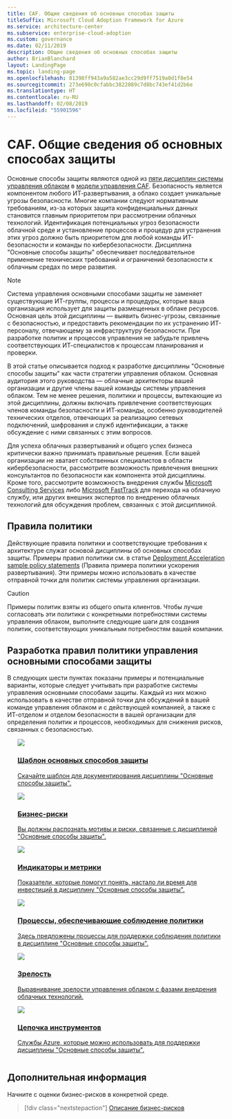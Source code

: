 ```yaml
---
title: CAF. Общие сведения об основных способах защиты
titleSuffix: Microsoft Cloud Adoption Framework for Azure
ms.service: architecture-center
ms.subservice: enterprise-cloud-adoption
ms.custom: governance
ms.date: 02/11/2019
description: Общие сведения об основных способах защиты
author: BrianBlanchard
layout: LandingPage
ms.topic: landing-page
ms.openlocfilehash: 81398ff943a9a582ae3cc29d9ff7519a0d1f8e54
ms.sourcegitcommit: 273e690c0cfabbc3822089c7d8bc743ef41d2b6e
ms.translationtype: HT
ms.contentlocale: ru-RU
ms.lasthandoff: 02/08/2019
ms.locfileid: "55901596"
---
```

# <a name="caf-security-baseline-discipline-overview"></a>CAF. Общие сведения об основных способах защиты

Основные способы защиты являются одной из [пяти дисциплин системы управления облаком](../governance-disciplines.md) в [модели управления CAF](../overview.md). Безопасность является компонентом любого ИТ-развертывания, а облако создает уникальные угрозы безопасности. Многие компании следуют нормативным требованиям, из-за которых защита конфиденциальных данных становится главным приоритетом при рассмотрении облачных технологий. Идентификация потенциальных угроз безопасности облачной среде и установление процессов и процедур для устранения этих угроз должно быть приоритетом для любой команды ИТ-безопасности и команды по кибербезопасности. Дисциплина "Основные способы защиты" обеспечивает последовательное применение технических требований и ограничений безопасности к облачным средах по мере развития.

> [!NOTE]
> Система управления основными способами защиты не заменяет существующие ИТ-группы, процессы и процедуры, которые ваша организация использует для защиты размещенных в облаке ресурсов. Основная цель этой дисциплины — выявить бизнес-угрозы, связанные с безопасностью, и предоставить рекомендации по их устранению ИТ-персоналу, отвечающему за инфраструктуру безопасности. При разработке политик и процессов управления не забудьте привлечь соответствующих ИТ-специалистов к процессам планирования и проверки.

В этой статье описывается подход к разработке дисциплины "Основные способы защиты" как части стратегии управления облаком. Основная аудитория этого руководства — облачные архитекторы вашей организации и другие члены вашей команды системы управления облаком. Тем не менее решения, политики и процессы, вытекающие из этой дисциплины, должны включать привлечение соответствующих членов команды безопасности и ИТ-команды, особенно руководителей технических отделов, отвечающих за реализацию сетевых подключений, шифрования и служб идентификации, а также обсуждение с ними связанных с этим вопросов.

Для успеха облачных развертываний и общего успех бизнеса критически важно принимать правильные решения. Если вашей организации не хватает собственных специалистов в области кибербезопасности, рассмотрите возможность привлечения внешних консультантов по безопасности как компонента этой дисциплины. Кроме того, рассмотрите возможность внедрения службы [Microsoft Consulting Services](https://www.microsoft.com/enterprise/services) либо [Microsoft FastTrack](https://azure.microsoft.com/programs/azure-fasttrack/) для перехода на облачную службу, или других внешних экспертов по внедрению облачных технологий для обсуждения проблем, связанных с этой дисциплиной.

## <a name="policy-statements"></a>Правила политики

Действующие правила политики и соответствующие требования к архитектуре служат основой дисциплины об основных способах защиты. Примеры правил политики см. в статье [Deployment Acceleration sample policy statements](./policy-statements.md) (Правила примера политики ускорения развертывания). Эти примеры можно использовать в качестве отправной точки для политик системы управления организации.

> [!CAUTION]
> Примеры политик взяты из общего опыта клиентов. Чтобы лучше согласовать эти политики с конкретными потребностями системы управления облаком, выполните следующие шаги для создания политик, соответствующих уникальным потребностям вашей компании.

## <a name="developing-security-baseline-governance-policy-statements"></a>Разработка правил политики управления основными способами защиты

В следующих шести пунктах показаны примеры и потенциальные варианты, которые следует учитывать при разработке системы управления основными способами защиты. Каждый из них можно использовать в качестве отправной точки для обсуждений в вашей команде управления облаком и с действующей компанией, а также с ИТ-отделом и отделом безопасности в вашей организации для определения политик и процессов, необходимых для снижения рисков, связанных с безопасностью.

<!-- markdownlint-disable MD033 -->

<ul class="panelContent cardsE">
<li style="display: flex; flex-direction: column;">
    <a href="./template.md">
        <div class="cardSize">
            <div class="cardPadding" >
                <div class="card" >
                    <div class="cardImageOuter">
                        <div class="cardImage">
                            <img src="../../_images/governance/process-template.png" class="x-hidden-focus"/>
                        </div>
                    </div>
                    <div class="cardText" style="padding-left:0px;">
                        <h3>Шаблон основных способов защиты</h3>
                        <p class="x-hidden-focus">Скачайте шаблон для документирования дисциплины "Основные способы защиты".</p>
                    </div>
                </div>
            </div>
        </div>
    </a>
</li><li style="display: flex; flex-direction: column;">
    <a href="./business-risks.md">
        <div class="cardSize">
            <div class="cardPadding" >
                <div class="card" >
                    <div class="cardImageOuter">
                        <div class="cardImage">
                            <img src="../../_images/governance/process-risks.png" class="x-hidden-focus"/>
                        </div>
                    </div>
                    <div class="cardText" style="padding-left:0px;">
                        <h3>Бизнес-риски</h3>
                        <p class="x-hidden-focus">Вы должны распознать мотивы и риски, связанные с дисциплиной "Основные способы защиты".</p>
                    </div>
                </div>
            </div>
        </div>
    </a>
</li>
<li style="display: flex; flex-direction: column;">
    <a href="./metrics-tolerance.md">
        <div class="cardSize">
            <div class="cardPadding" >
                <div class="card" >
                    <div class="cardImageOuter">
                        <div class="cardImage">
                            <img src="../../_images/governance/process-metrics.png" class="x-hidden-focus"/>
                        </div>
                    </div>
                    <div class="cardText" style="padding-left:0px;">
                        <h3>Индикаторы и метрики</h3>
                        <p class="x-hidden-focus">Показатели, которые помогут понять, настало ли время для инвестиций в дисциплину "Основные способы защиты".</p>
                    </div>
                </div>
            </div>
        </div>
    </a>
</li>
<li style="display: flex; flex-direction: column;">
    <a href="./compliance-processes.md">
        <div class="cardSize">
            <div class="cardPadding" >
                <div class="card" >
                    <div class="cardImageOuter">
                        <div class="cardImage">
                            <img src="../../_images/governance/process-enforce.png" class="x-hidden-focus"/>
                        </div>
                    </div>
                    <div class="cardText" style="padding-left:0px;">
                        <h3>Процессы, обеспечивающие соблюдение политики</h3>
                        <p class="x-hidden-focus">Здесь предложены процессы для поддержки соблюдения политики в дисциплине "Основные способы защиты".</p>
                    </div>
                </div>
            </div>
        </div>
    </a>
</li>
<li style="display: flex; flex-direction: column;">
    <a href="./discipline-improvement.md">
        <div class="cardSize">
            <div class="cardPadding" >
                <div class="card" >
                    <div class="cardImageOuter">
                        <div class="cardImage">
                            <img src="../../_images/governance/process-maturity.png" class="x-hidden-focus"/>
                        </div>
                    </div>
                    <div class="cardText" style="padding-left:0px;">
                        <h3>Зрелость</h3>
                        <p class="x-hidden-focus">Выравнивание зрелости управления облаком с фазами внедрения облачных технологий.</p>
                    </div>
                </div>
            </div>
        </div>
    </a>
</li>
<li style="display: flex; flex-direction: column;">
    <a href="./toolchain.md">
        <div class="cardSize">
            <div class="cardPadding" >
                <div class="card" >
                    <div class="cardImageOuter">
                        <div class="cardImage">
                            <img src="../../_images/governance/process-toolchain.png" class="x-hidden-focus"/>
                        </div>
                    </div>
                    <div class="cardText" style="padding-left:0px;">
                        <h3>Цепочка инструментов</h3>
                        <p class="x-hidden-focus">Службы Azure, которые можно использовать для поддержки дисциплины "Основные способы защиты".</p>
                    </div>
                </div>
            </div>
        </div>
    </a>
</li>
</ul>

<!-- markdownlint-enable MD033 -->

## <a name="next-steps"></a>Дополнительная информация

Начните с оценки бизнес-рисков в конкретной среде.

> [!div class="nextstepaction"]
> [Описание бизнес-рисков](./business-risks.md)
